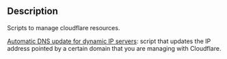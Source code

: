 Description
-----------

Scripts to manage cloudflare resources.

[Automatic DNS update for dynamic IP servers](cloudflare_dns_update.sh): script that updates the IP address pointed by a certain domain that you are managing with Cloudflare.
